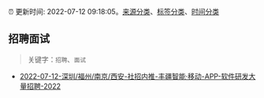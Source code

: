 :alarm_clock: 更新时间: 2022-07-12 09:18:05。[来源分类](../README.md)、[标签分类](../TAGS.md)、[时间分类](../TIMELINE.md)

## 招聘面试


> 关键字：`招聘`、`面试`



- [2022-07-12-深圳/福州/南京/西安-社招内推-丰疆智能·移动-APP-软件研发大量招聘-2022](https://www.v2ex.com/t/865706) 